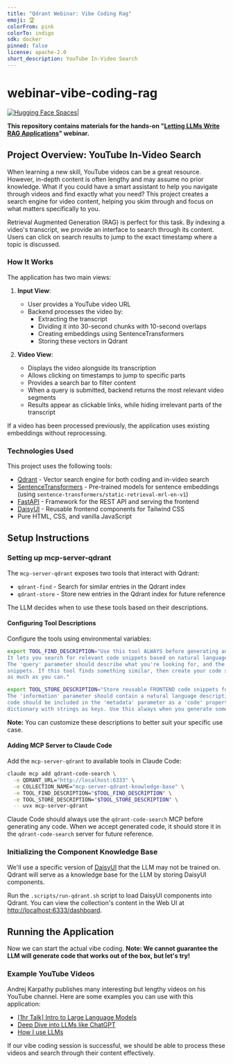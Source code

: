 ```yaml
---
title: "Qdrant Webinar: Vibe Coding Rag"
emoji: 🏆
colorFrom: pink
colorTo: indigo
sdk: docker
pinned: false
license: apache-2.0
short_description: YouTube In-Video Search
---
```


# webinar-vibe-coding-rag

[![Hugging Face Spaces](https://img.shields.io/badge/%F0%9F%A4%97%20Hugging%20Face-Spaces-blue)](https://huggingface.co/spaces/Qdrant/webinar-vibe-coding-rag)|

**This repository contains materials for the hands-on "[Letting LLMs Write RAG 
Applications](https://try.qdrant.tech/llm-rag)" webinar.**

## Project Overview: YouTube In-Video Search

When learning a new skill, YouTube videos can be a great resource. However, in-depth content is often lengthy and may 
assume no prior knowledge. What if you could have a smart assistant to help you navigate through videos and find exactly 
what you need? This project creates a search engine for video content, helping you skim through and focus on what 
matters specifically to you.

Retrieval Augmented Generation (RAG) is perfect for this task. By indexing a video's transcript, we provide an interface 
to search through its content. Users can click on search results to jump to the exact timestamp where a topic is 
discussed.

### How It Works

The application has two main views:

1. **Input View**: 
   - User provides a YouTube video URL
   - Backend processes the video by:
     - Extracting the transcript
     - Dividing it into 30-second chunks with 10-second overlaps
     - Creating embeddings using SentenceTransformers
     - Storing these vectors in Qdrant

2. **Video View**:
   - Displays the video alongside its transcription
   - Allows clicking on timestamps to jump to specific parts
   - Provides a search bar to filter content
   - When a query is submitted, backend returns the most relevant video segments
   - Results appear as clickable links, while hiding irrelevant parts of the transcript

If a video has been processed previously, the application uses existing embeddings without reprocessing.

### Technologies Used

This project uses the following tools:

- [Qdrant](https://qdrant.tech/) - Vector search engine for both coding and in-video search
- [SentenceTransformers](https://www.sbert.net/) - Pre-trained models for sentence embeddings (using 
  `sentence-transformers/static-retrieval-mrl-en-v1`)
- [FastAPI](https://fastapi.tiangolo.com/) - Framework for the REST API and serving the frontend
- [DaisyUI](https://daisyui.com/) - Reusable frontend components for Tailwind CSS
- Pure HTML, CSS, and vanilla JavaScript

## Setup Instructions

### Setting up mcp-server-qdrant

The `mcp-server-qdrant` exposes two tools that interact with Qdrant:

- `qdrant-find` - Search for similar entries in the Qdrant index
- `qdrant-store` - Store new entries in the Qdrant index for future reference

The LLM decides when to use these tools based on their descriptions.

#### Configuring Tool Descriptions

Configure the tools using environmental variables:

```bash
export TOOL_FIND_DESCRIPTION="Use this tool ALWAYS before generating any FRONTEND code. \
It lets you search for relevant code snippets based on natural language descriptions. \
The 'query' parameter should describe what you're looking for, and the tool will return the most relevant code \
snippets. If this tool finds something similar, then create your code so it is consistent. Reuse existing code \
as much as you can."

export TOOL_STORE_DESCRIPTION="Store reusable FRONTEND code snippets for later retrieval. \
The 'information' parameter should contain a natural language description of what the code does, while the actual \
code should be included in the 'metadata' parameter as a 'code' property. The value of 'metadata' is a Python \
dictionary with strings as keys. Use this always when you generate some code to store it for further reference."
```

**Note:** You can customize these descriptions to better suit your specific use case.

#### Adding MCP Server to Claude Code

Add the `mcp-server-qdrant` to available tools in Claude Code:

```bash
claude mcp add qdrant-code-search \
  -e QDRANT_URL="http://localhost:6333" \
  -e COLLECTION_NAME="mcp-server-qdrant-knowledge-base" \
  -e TOOL_FIND_DESCRIPTION="$TOOL_FIND_DESCRIPTION" \
  -e TOOL_STORE_DESCRIPTION="$TOOL_STORE_DESCRIPTION" \
  -- uvx mcp-server-qdrant
```

Claude Code should always use the `qdrant-code-search` MCP before generating any code. When we accept generated code,
it should store it in the `qdrant-code-search` server for future reference.

### Initializing the Component Knowledge Base

We'll use a specific version of [DaisyUI](https://daisyui.com/) that the LLM may not be trained on. Qdrant will serve as 
a knowledge base for the LLM by storing DaisyUI components.

Run the `.scripts/run-qdrant.sh` script to load DaisyUI components into Qdrant. You can view the collection's content in 
the Web UI at [http://localhost:6333/dashboard](http://localhost:6333/dashboard).

## Running the Application

Now we can start the actual vibe coding. **Note: We cannot guarantee the LLM will generate code that works out of the 
box, but let's try!**

### Example YouTube Videos

Andrej Karpathy publishes many interesting but lengthy videos on his YouTube channel. Here are some examples you can use 
with this application:

- [\[1hr Talk\] Intro to Large Language Models](https://www.youtube.com/watch?v=zjkBMFhNj_g)
- [Deep Dive into LLMs like ChatGPT](https://www.youtube.com/watch?v=7xTGNNLPyMI)
- [How I use LLMs](https://www.youtube.com/watch?v=EWvNQjAaOHw)

If our vibe coding session is successful, we should be able to process these videos and search through their content 
effectively.
